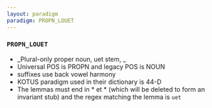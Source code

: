 ```yaml
---
layout: paradigm
paradigm: PROPN_LOUET
---
```

### ` PROPN_LOUET `

* _Plural-only proper noun, uet stem, _
* Universal POS is PROPN and legacy POS is NOUN
* suffixes use back vowel harmony
* KOTUS paradigm used in their dictionary is 44-D
* The lemmas must end in * et * (which will be deleted to form an invariant stub) and the regex matching the lemma is ` uet `

